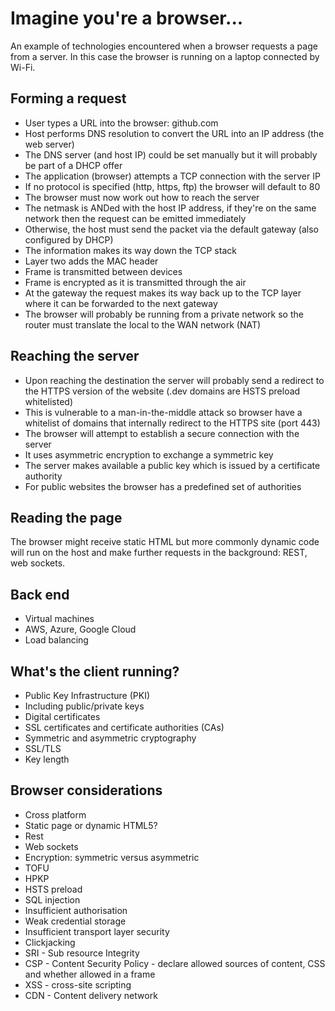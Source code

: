 # Imagine you're a browser...

An example of technologies encountered when a browser requests a page from a
server. In this case the browser is running on a laptop connected by Wi-Fi.

## Forming a request
- User types a URL into the browser: github.com
- Host performs DNS resolution to convert the URL into an IP address (the web
server)
- The DNS server (and host IP) could be set manually but it will probably be
part of a DHCP offer
- The application (browser) attempts a TCP connection with the server IP
- If no protocol is specified (http, https, ftp) the browser will default to 80
- The browser must now work out how to reach the server
- The netmask is ANDed with the host IP address, if they're on the same network
then the request can be emitted immediately
- Otherwise, the host must send the packet via the default gateway (also
configured by DHCP)
- The information makes its way down the TCP stack
- Layer two adds the MAC header
- Frame is transmitted between devices
- Frame is encrypted as it is transmitted through the air
- At the gateway the request makes its way back up to the TCP layer where it
can be forwarded to the next gateway
- The browser will probably be running from a private network so the router
must translate the local to the WAN network (NAT)

## Reaching the server
- Upon reaching the destination the server will probably send a redirect to the
HTTPS version of the website (.dev domains are HSTS preload whitelisted)
- This is vulnerable to a man-in-the-middle attack so browser have a whitelist
of domains that internally redirect to the HTTPS site (port 443)
- The browser will attempt to establish a secure connection with the server
- It uses asymmetric encryption to exchange a symmetric key
- The server makes available a public key which is issued by a certificate
authority
- For public websites the browser has a predefined set of authorities

## Reading the page
The browser might receive static HTML but more commonly dynamic code will run
on the host and make further requests in the background: REST, web sockets.

## Back end
- Virtual machines
- AWS, Azure, Google Cloud
- Load balancing

## What's the client running?
- Public Key Infrastructure (PKI)
- Including public/private keys
- Digital certificates
- SSL certificates and certificate authorities (CAs)
- Symmetric and asymmetric cryptography
- SSL/TLS
- Key length

## Browser considerations
- Cross platform
- Static page or dynamic HTML5?
- Rest
- Web sockets
- Encryption: symmetric versus asymmetric
- TOFU
- HPKP
- HSTS preload
- SQL injection
- Insufficient authorisation
- Weak credential storage
- Insufficient transport layer security
- Clickjacking
- SRI - Sub resource Integrity
- CSP - Content Security Policy - declare allowed sources of content, CSS and
whether allowed in a frame
- XSS - cross-site scripting
- CDN - Content delivery network
